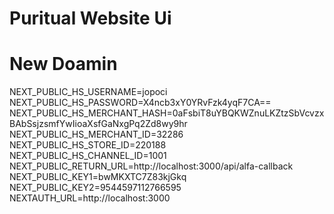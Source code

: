 # Puritual Website Ui
# New Doamin



NEXT_PUBLIC_HS_USERNAME=jopoci
NEXT_PUBLIC_HS_PASSWORD=X4ncb3xY0YRvFzk4yqF7CA==
NEXT_PUBLIC_HS_MERCHANT_HASH=0aFsbiT8uYBQKWZnuLKZtzSbVcvzxBAbSsjzsmfYwIioaXsfGaNxgPq2Zd8wy9hr
NEXT_PUBLIC_HS_MERCHANT_ID=32286
NEXT_PUBLIC_HS_STORE_ID=220188
NEXT_PUBLIC_HS_CHANNEL_ID=1001
NEXT_PUBLIC_RETURN_URL=http://localhost:3000/api/alfa-callback
NEXT_PUBLIC_KEY1=bwMKXTC7Z83kjGkq
NEXT_PUBLIC_KEY2=9544597112766595
NEXTAUTH_URL=http://localhost:3000
